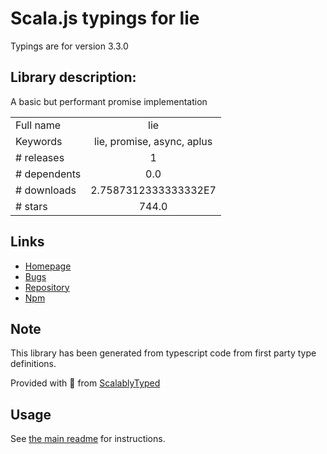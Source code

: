 
# Scala.js typings for lie

Typings are for version 3.3.0

## Library description:
A basic but performant promise implementation

|                    |                 |
| ------------------ | :-------------: |
| Full name          | lie |
| Keywords           | lie, promise, async, aplus |
| # releases         | 1 |
| # dependents       | 0.0 |
| # downloads        | 2.7587312333333332E7 |
| # stars            | 744.0 |

## Links
- [Homepage](https://github.com/calvinmetcalf/lie#readme)
- [Bugs](https://github.com/calvinmetcalf/lie/issues)
- [Repository](https://github.com/calvinmetcalf/lie)
- [Npm](https://www.npmjs.com/package/lie)
    


## Note
This library has been generated from typescript code from first party type definitions.

Provided with :purple_heart: from [ScalablyTyped](https://github.com/oyvindberg/ScalablyTyped)

## Usage
See [the main readme](../../readme.md) for instructions.


